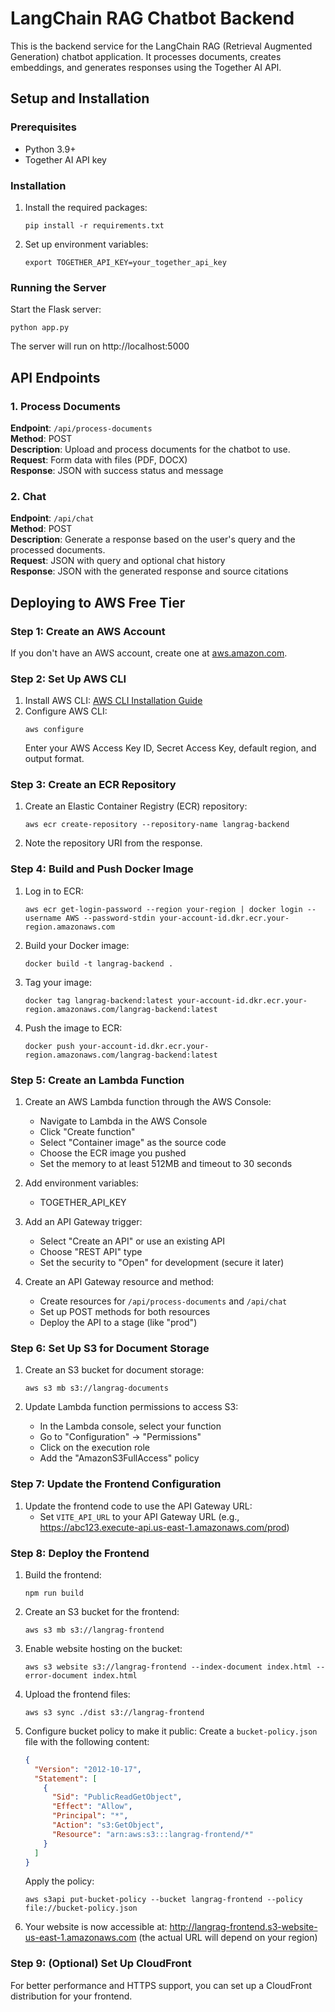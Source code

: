 
# LangChain RAG Chatbot Backend

This is the backend service for the LangChain RAG (Retrieval Augmented Generation) chatbot application. It processes documents, creates embeddings, and generates responses using the Together AI API.

## Setup and Installation

### Prerequisites
- Python 3.9+
- Together AI API key

### Installation

1. Install the required packages:
   ```
   pip install -r requirements.txt
   ```

2. Set up environment variables:
   ```
   export TOGETHER_API_KEY=your_together_api_key
   ```

### Running the Server

Start the Flask server:
```
python app.py
```

The server will run on http://localhost:5000

## API Endpoints

### 1. Process Documents
**Endpoint**: `/api/process-documents`  
**Method**: POST  
**Description**: Upload and process documents for the chatbot to use.  
**Request**: Form data with files (PDF, DOCX)  
**Response**: JSON with success status and message

### 2. Chat
**Endpoint**: `/api/chat`  
**Method**: POST  
**Description**: Generate a response based on the user's query and the processed documents.  
**Request**: JSON with query and optional chat history  
**Response**: JSON with the generated response and source citations

## Deploying to AWS Free Tier

### Step 1: Create an AWS Account

If you don't have an AWS account, create one at [aws.amazon.com](https://aws.amazon.com/).

### Step 2: Set Up AWS CLI

1. Install AWS CLI: [AWS CLI Installation Guide](https://docs.aws.amazon.com/cli/latest/userguide/getting-started-install.html)
2. Configure AWS CLI:
   ```
   aws configure
   ```
   Enter your AWS Access Key ID, Secret Access Key, default region, and output format.

### Step 3: Create an ECR Repository

1. Create an Elastic Container Registry (ECR) repository:
   ```
   aws ecr create-repository --repository-name langrag-backend
   ```
2. Note the repository URI from the response.

### Step 4: Build and Push Docker Image

1. Log in to ECR:
   ```
   aws ecr get-login-password --region your-region | docker login --username AWS --password-stdin your-account-id.dkr.ecr.your-region.amazonaws.com
   ```

2. Build your Docker image:
   ```
   docker build -t langrag-backend .
   ```

3. Tag your image:
   ```
   docker tag langrag-backend:latest your-account-id.dkr.ecr.your-region.amazonaws.com/langrag-backend:latest
   ```

4. Push the image to ECR:
   ```
   docker push your-account-id.dkr.ecr.your-region.amazonaws.com/langrag-backend:latest
   ```

### Step 5: Create an Lambda Function

1. Create an AWS Lambda function through the AWS Console:
   - Navigate to Lambda in the AWS Console
   - Click "Create function"
   - Select "Container image" as the source code
   - Choose the ECR image you pushed
   - Set the memory to at least 512MB and timeout to 30 seconds

2. Add environment variables:
   - TOGETHER_API_KEY

3. Add an API Gateway trigger:
   - Select "Create an API" or use an existing API
   - Choose "REST API" type
   - Set the security to "Open" for development (secure it later)

4. Create an API Gateway resource and method:
   - Create resources for `/api/process-documents` and `/api/chat`
   - Set up POST methods for both resources
   - Deploy the API to a stage (like "prod")

### Step 6: Set Up S3 for Document Storage

1. Create an S3 bucket for document storage:
   ```
   aws s3 mb s3://langrag-documents
   ```

2. Update Lambda function permissions to access S3:
   - In the Lambda console, select your function
   - Go to "Configuration" → "Permissions"
   - Click on the execution role
   - Add the "AmazonS3FullAccess" policy

### Step 7: Update the Frontend Configuration

1. Update the frontend code to use the API Gateway URL:
   - Set `VITE_API_URL` to your API Gateway URL (e.g., https://abc123.execute-api.us-east-1.amazonaws.com/prod)

### Step 8: Deploy the Frontend

1. Build the frontend:
   ```
   npm run build
   ```

2. Create an S3 bucket for the frontend:
   ```
   aws s3 mb s3://langrag-frontend
   ```

3. Enable website hosting on the bucket:
   ```
   aws s3 website s3://langrag-frontend --index-document index.html --error-document index.html
   ```

4. Upload the frontend files:
   ```
   aws s3 sync ./dist s3://langrag-frontend
   ```

5. Configure bucket policy to make it public:
   Create a `bucket-policy.json` file with the following content:
   ```json
   {
     "Version": "2012-10-17",
     "Statement": [
       {
         "Sid": "PublicReadGetObject",
         "Effect": "Allow",
         "Principal": "*",
         "Action": "s3:GetObject",
         "Resource": "arn:aws:s3:::langrag-frontend/*"
       }
     ]
   }
   ```

   Apply the policy:
   ```
   aws s3api put-bucket-policy --bucket langrag-frontend --policy file://bucket-policy.json
   ```

6. Your website is now accessible at: http://langrag-frontend.s3-website-us-east-1.amazonaws.com (the actual URL will depend on your region)

### Step 9: (Optional) Set Up CloudFront

For better performance and HTTPS support, you can set up a CloudFront distribution for your frontend.
